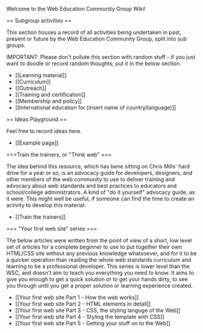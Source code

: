 Welcome to the Web Education Community Group Wiki!

== Subgroup activities ==

This section houses a record of all activities being undertaken in past, present or future by the Web Education Community Group, split into sub groups.

IMPORTANT: Please don't pollute this section with random stuff - if you just want to doodle or record random thoughts, put it in the below section.

* [[Learning material]]
* [[Curriculum]]
* [[Outreach]]
* [[Training and certification]]
* [[Membership and policy]]
* [[International education for (insert name of country/language)]]

== Ideas Playground ==

Feel free to record ideas here.

* [[Example page]]

===Train the trainers, or "Think web" ===

The idea behind this resource, which has bene sitting on Chris Mills' hard drive for a year or so, is an advocacy guide for developers, designers, and other members of the web community to use to deliver training and advocacy about web standards and best practices to educators and school/college administrators. A kind of "do it yourself" advocacy guide, as it were. This might well be useful, if someone can find the time to create an activity to develop this material:

* [[Train the trainers]]

=== "Your first web site"  series ===

The below articles were written from the point of view of a short, low level set of articles for a complete beginner to use to put together their own HTML/CSS site without any previous knowledge whatsoever, and for it to be a quicker operation than reading the whole web standards curriculum and learning to be a professional developer. This series is lower level than the WSC, and doesn't aim to teach you everything you need to know. It aims to give you enough to get a quick solution or to get your hands dirty, to see you through until you get a proper solution or learning experience created.

* [[Your first web site Part 1 - How the web works]]
* [[Your first web site Part 2 - HTML elements in detail]]
* [[Your first web site Part 3 - CSS, the styling languge of the Web]]
* [[Your first web site Part 4 - Styling the template with CSS]]
* [[Your first web site Part 5 - Getting your stuff on to the Web]]
